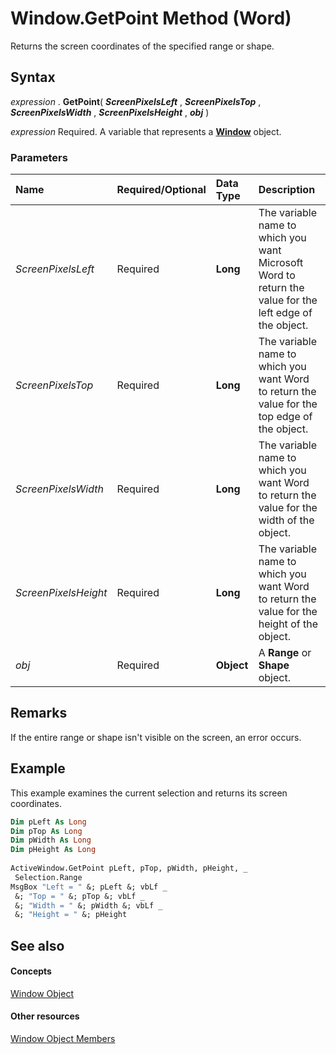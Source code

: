 
# Window.GetPoint Method (Word)

Returns the screen coordinates of the specified range or shape.


## Syntax

 _expression_ . **GetPoint**( **_ScreenPixelsLeft_** , **_ScreenPixelsTop_** , **_ScreenPixelsWidth_** , **_ScreenPixelsHeight_** , **_obj_** )

 _expression_ Required. A variable that represents a **[Window](d92f83f9-ae44-56c0-4584-7a9359253c6d.md)** object.


### Parameters



|**Name**|**Required/Optional**|**Data Type**|**Description**|
|:-----|:-----|:-----|:-----|
| _ScreenPixelsLeft_|Required| **Long**|The variable name to which you want Microsoft Word to return the value for the left edge of the object.|
| _ScreenPixelsTop_|Required| **Long**|The variable name to which you want Word to return the value for the top edge of the object.|
| _ScreenPixelsWidth_|Required| **Long**|The variable name to which you want Word to return the value for the width of the object.|
| _ScreenPixelsHeight_|Required| **Long**|The variable name to which you want Word to return the value for the height of the object.|
| _obj_|Required| **Object**|A  **Range** or **Shape** object.|

## Remarks

If the entire range or shape isn't visible on the screen, an error occurs.


## Example

This example examines the current selection and returns its screen coordinates.


```vb
Dim pLeft As Long 
Dim pTop As Long 
Dim pWidth As Long 
Dim pHeight As Long 
 
ActiveWindow.GetPoint pLeft, pTop, pWidth, pHeight, _ 
 Selection.Range 
MsgBox "Left = " &; pLeft &; vbLf _ 
 &; "Top = " &; pTop &; vbLf _ 
 &; "Width = " &; pWidth &; vbLf _ 
 &; "Height = " &; pHeight
```


## See also


#### Concepts


[Window Object](d92f83f9-ae44-56c0-4584-7a9359253c6d.md)
#### Other resources


[Window Object Members](c0dec747-3695-4f96-ea25-05b6494aad7e.md)

